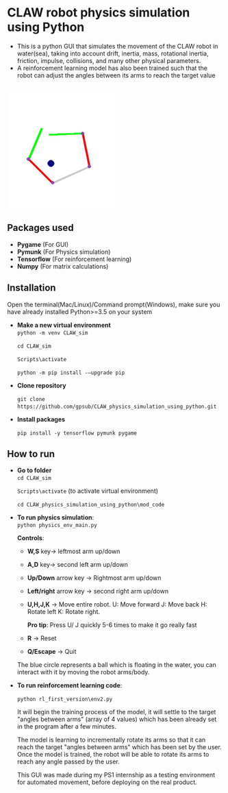 # CLAW robot physics simulation using Python

- This is a python GUI that simulates the movement of the CLAW robot in water(sea), taking into account drift, inertia, mass, rotational inertia, friction, impulse, collisions, and many other physical parameters.
- A reinforcement learning model has also been trained such that the robot can adjust the angles between its arms to reach the target value
<br>
<img src="example.jpg" style="width:250px"><br>

## Packages used
-  **Pygame** 
        (For GUI)
-  **Pymunk**
        (For Physics simulation)
-  **Tensorflow**
        (For reinforcement learning)
-  **Numpy**
        (For matrix calculations)


## Installation
Open the terminal(Mac/Linux)/Command prompt(Windows), make sure you have already installed Python>=3.5 on your system
- **Make a new virtual environment**    
    `python -m venv CLAW_sim`  

    `cd CLAW_sim`  

    `Scripts\activate`  

    `python -m pip install -–upgrade pip`
- **Clone repository**  

    `git clone https://github.com/gpsub/CLAW_physics_simulation_using_python.git`
- **Install packages**  

    `pip install -y tensorflow pymunk pygame`

## How to run
- **Go to folder**  
    `cd CLAW_sim`  

    `Scripts\activate` (to activate virtual environment)  
    
    `cd CLAW_physics_simulation_using_python\mod_code`
- **To run physics simulation**:     
    `python physics_env_main.py`  

    **Controls**: 
    - **W,S** key-> leftmost arm up/down
    - **A,D** key-> second left arm up/down  
    - **Up/Down** arrow key -> Rightmost arm up/down
    - **Left/right** arrow key -> second right arm up/down
    - **U,H,J,K** -> Move entire robot. U: Move forward J: Move back H: Rotate left K: Rotate right.
    
        **Pro tip**: Press U/ J quickly 5-6 times to make it go really fast  
    - **R** -> Reset  
    - **Q/Escape** -> Quit

    The blue circle represents a ball which is floating in the water, you can interact with it by moving the robot arms/body.
- **To run reinforcement learning code**:  

    `python rl_first_version\env2.py`  

    It will begin the training process of the model, it will settle to the target "angles between arms" (array of 4 values) which has been already set in the program after a few minutes.  

    The model is learning to incrementally rotate its arms so that it can reach the target "angles between arms"  which has been set by the user. Once the model is trained, the robot will be able to rotate its arms to reach any angle passed by the user.  

    This GUI was made during my PS1 internship as a testing environment for automated movement, before deploying on the real product.